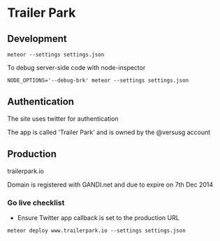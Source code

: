 # Trailer Park

## Development

```
meteor --settings settings.json
```

To debug server-side code with node-inspector
```
NODE_OPTIONS='--debug-brk' meteor --settings settings.json
```

## Authentication

The site uses twitter for authentication

The app is called 'Trailer Park' and is owned by the @versusg account

## Production

trailerpark.io

Domain is registered with GANDI.net and due to expire on 7th Dec 2014

### Go live checklist

 * Ensure Twitter app callback is set to the production URL

```
meteor deploy www.trailerpark.io --settings settings.json
```
